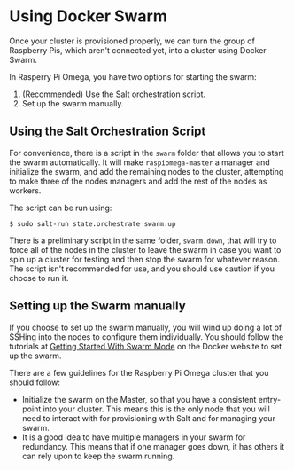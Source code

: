 # Using Docker Swarm

Once your cluster is provisioned properly, we can turn the group of Raspberry Pis, which aren't connected yet, into a cluster using Docker Swarm.

In Rasperry Pi Omega, you have two options for starting the swarm:
1. (Recommended) Use the Salt orchestration script.
2. Set up the swarm manually.

## Using the Salt Orchestration Script

For convenience, there is a script in the `swarm` folder that allows you to start the swarm automatically. It will make `raspiomega-master` a manager and initialize the swarm, and add the remaining nodes to the cluster, attempting to make three of the nodes managers and add the rest of the nodes as workers.

The script can be run using:

```
$ sudo salt-run state.orchestrate swarm.up
```

There is a preliminary script in the same folder, `swarm.down`, that will try to force all of the nodes in the cluster to leave the swarm in case you want to spin up a cluster for testing and then stop the swarm for whatever reason. The script isn't recommended for use, and you should use caution if you choose to run it.

## Setting up the Swarm manually

If you choose to set up the swarm manually, you will wind up doing a lot of SSHing into the nodes to configure them individually. You should follow the tutorials at [Getting Started With Swarm Mode](https://docs.docker.com/engine/swarm/swarm-tutorial/) on the Docker website to set up the swarm.

There are a few guidelines for the Raspberry Pi Omega cluster that you should follow:
- Initialize the swarm on the Master, so that you have a consistent entry-point into your cluster. This means this is the only node that you will need to interact with for provisioning with Salt and for managing your swarm.
- It is a good idea to have multiple managers in your swarm for redundancy. This means that if one manager goes down, it has others it can rely upon to keep the swarm running.
